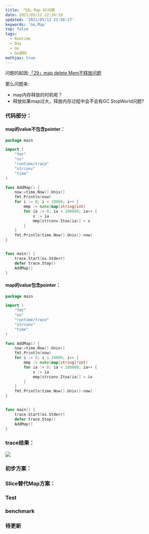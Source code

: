 ```yaml
---
title: 「50」Map GC问题
date: 2021/05/12 22:24:19
updated: '2021/05/12 22:56:17'
keywords: 'Go,Map'
top: false
tags:
  - Runtime
  - Day
  - Go
  - Go源码
mathjax: true
---
```


问题的起因:[「29」map delete Mem不释放问题](https://blog.imrcrab.com/archives/2de36dd7.html)

那么问题来:
* map内存释放的时机呢？
* 释放如果map过大，释放内存过程中会不会有GC StopWorld问题?

<!--more-->

### 代码部分：

#### map的value不包含pointer：
```go
package main

import (
	"fmt"
	"os"
	"runtime/trace"
	"strconv"
	"time"
)

func AddMap() {
	now:=time.Now().Unix()
	fmt.Println(now)
	for i := 0; i < 10000; i++ {
		mmp := make(map[string]int)
		for ia := 0; ia < 100000; ia++ {
			v := ia
			mmp[strconv.Itoa(ia)] = v
		}
	}
	fmt.Println(time.Now().Unix()-now)
}


func main() {
	trace.Start(os.Stderr)
	defer trace.Stop()
	AddMap()
}
```

#### map的value包含pointer：

```go
package main

import (
	"fmt"
	"os"
	"runtime/trace"
	"strconv"
	"time"
)

func AddMap() {
	now:=time.Now().Unix()
	fmt.Println(now)
	for i := 0; i < 10000; i++ {
		mmp := make(map[string]*int)
		for ia := 0; ia < 100000; ia++ {
			v := ia
			mmp[strconv.Itoa(ia)] = &v
		}
	}
	fmt.Println(time.Now().Unix()-now)
}


func main() {
	trace.Start(os.Stderr)
	defer trace.Stop()
	AddMap()
}
```

### trace结果：

![](https://crab-1251738482.cos.ap-guangzhou.myqcloud.com/clipboard_20210512_113756.png)

### 初步方案：


### Slice替代Map方案：


### Test

### benchmark

### 待更新

